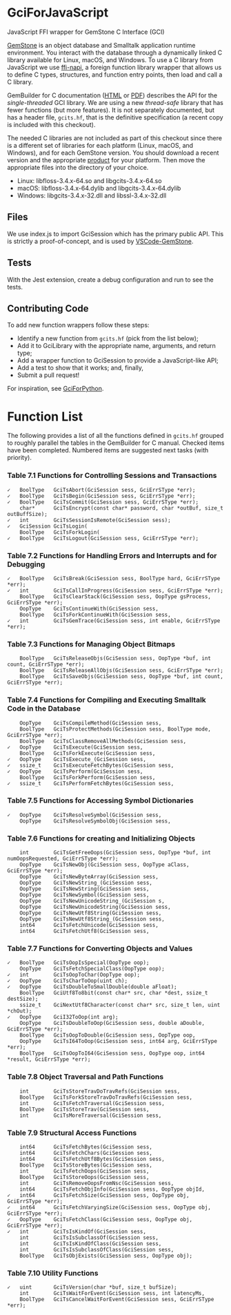 # GciForJavaScript
JavaScript FFI wrapper for GemStone C Interface (GCI)

[GemStone](https://gemtalksystems.com/products/gs64/) is an object database and Smalltalk application runtime environment. You interact with the database through a dynamically linked C library available for Linux, macOS, and Windows. To use a C library from JavaScript we use [ffi-napi](https://github.com/node-ffi-napi/node-ffi-napi), a foreign function library wrapper that allows us to define C types, structures, and function entry points, then load and call a C library.

GemBuilder for C documentation ([HTML](https://downloads.gemtalksystems.com/docs/GemStone64/3.4.x/GS64-GemBuilderC-3.4/GS64-GemBuilderC-3.4.htm) or [PDF](https://downloads.gemtalksystems.com/docs/GemStone64/3.4.x/GS64-GemBuilderforC-3.4.pdf)) describes the API for the *single-threaded* GCI library. We are using a new *thread-safe* library that has fewer functions (but more features). It is not separately documented, but has a header file, `gcits.hf`, that is the definitive specification (a recent copy is included with this checkout).

The needed C libraries are not included as part of this checkout since there is a different set of libraries for each platform (Linux, macOS, and Windows), and for each GemStone version. You should download a recent version and the appropriate [product](https://gemtalksystems.com/products/gs64/) for your platform. Then move the appropriate files into the directory of your choice.

* Linux: libfloss-3.4.x-64.so and libgcits-3.4.x-64.so
* macOS: libfloss-3.4.x-64.dylib and libgcits-3.4.x-64.dylib
* Windows: libgcits-3.4.x-32.dll and libssl-3.4.x-32.dll

## Files

We use index.js to import GciSession which has the primary public API. This is strictly a proof-of-concept, and is used by [VSCode-GemStone](https://github.com/jgfoster/vscode-gemstone). 

## Tests

With the Jest extension, create a debug configuration and run to see the tests.

## Contributing Code

To add new function wrappers follow these steps:

* Identify a new function from `gcits.hf` (pick from the list below);
* Add it to GciLibrary with the appropriate name, arguments, and return type;
* Add a wrapper function to GciSession to provide a JavaScript-like API; 
* Add a test to show that it works; and, finally,
* Submit a pull request!

For inspiration, see [GciForPython](https://github.com/jgfoster/GciForPython).

# Function List

The following provides a list of all the functions defined in `gcits.hf` grouped to roughly parallel the tables in the GemBuilder for C manual. Checked items have been completed. Numbered items are suggested next tasks (with priority).

### Table 7.1 Functions for Controlling Sessions and Transactions
```
✓	BoolType   GciTsAbort(GciSession sess, GciErrSType *err);
✓	BoolType   GciTsBegin(GciSession sess, GciErrSType *err);
✓	BoolType   GciTsCommit(GciSession sess, GciErrSType *err);
	char*      GciTsEncrypt(const char* password, char *outBuf, size_t outBuffSize);
✓	int        GciTsSessionIsRemote(GciSession sess);
✓	GciSession GciTsLogin(
	BoolType   GciTsForkLogin(
✓	BoolType   GciTsLogout(GciSession sess, GciErrSType *err);
```

### Table 7.2 Functions for Handling Errors and Interrupts and for Debugging
```
✓	BoolType   GciTsBreak(GciSession sess, BoolType hard, GciErrSType *err);
✓	int        GciTsCallInProgress(GciSession sess, GciErrSType *err);
	BoolType   GciTsClearStack(GciSession sess, OopType gsProcess, GciErrSType *err);
	OopType    GciTsContinueWith(GciSession sess,
	BoolType   GciTsForkContinueWith(GciSession sess,
✓	int        GciTsGemTrace(GciSession sess, int enable, GciErrSType *err);
```

### Table 7.3 Functions for Managing Object Bitmaps
```
	BoolType   GciTsReleaseObjs(GciSession sess, OopType *buf, int count, GciErrSType *err);
	BoolType   GciTsReleaseAllObjs(GciSession sess, GciErrSType *err);
	BoolType   GciTsSaveObjs(GciSession sess, OopType *buf, int count, GciErrSType *err);
```

### Table 7.4 Functions for Compiling and Executing Smalltalk Code in the Database
```
	OopType    GciTsCompileMethod(GciSession sess,
	BoolType   GciTsProtectMethods(GciSession sess, BoolType mode, GciErrSType *err);
	BoolType   GciTsClassRemoveAllMethods(GciSession sess, 
✓	OopType    GciTsExecute(GciSession sess,
	BoolType   GciTsForkExecute(GciSession sess,
✓	OopType    GciTsExecute_(GciSession sess,
✓	ssize_t    GciTsExecuteFetchBytes(GciSession sess,
✓	OopType    GciTsPerform(GciSession sess,
	BoolType   GciTsForkPerform(GciSession sess,
✓	ssize_t    GciTsPerformFetchBytes(GciSession sess,
```

### Table 7.5 Functions for Accessing Symbol Dictionaries
```
✓	OopType    GciTsResolveSymbol(GciSession sess, 
	OopType    GciTsResolveSymbolObj(GciSession sess, 
```

### Table 7.6 Functions for creating and Initializing Objects
```
	int        GciTsGetFreeOops(GciSession sess, OopType *buf, int numOopsRequested, GciErrSType *err);
	OopType    GciTsNewObj(GciSession sess, OopType aClass, GciErrSType *err);
	OopType    GciTsNewByteArray(GciSession sess, 
	OopType    GciTsNewString_(GciSession sess, 
	OopType    GciTsNewString(GciSession sess, 
	OopType    GciTsNewSymbol(GciSession sess, 
	OopType    GciTsNewUnicodeString_(GciSession s,
	OopType    GciTsNewUnicodeString(GciSession sess, 
	OopType    GciTsNewUtf8String(GciSession sess, 
	OopType    GciTsNewUtf8String_(GciSession sess, 
	int64      GciTsFetchUnicode(GciSession sess,
	int64      GciTsFetchUtf8(GciSession sess,
```

### Table 7.7 Functions for Converting Objects and Values
```
✓	BoolType   GciTsOopIsSpecial(OopType oop);
	OopType    GciTsFetchSpecialClass(OopType oop);
✓	int        GciTsOopToChar(OopType oop);
✓	OopType    GciTsCharToOop(uint ch);
✓	OopType    GciTsDoubleToSmallDouble(double aFloat);
	BoolType   GciUtf8To8bit(const char* src, char *dest, ssize_t destSize);
	ssize_t    GciNextUtf8Character(const char* src, size_t len, uint *chOut);
✓	OopType    GciI32ToOop(int arg);
	OopType    GciTsDoubleToOop(GciSession sess, double aDouble, GciErrSType *err);
	BoolType   GciTsOopToDouble(GciSession sess, OopType oop,
	OopType    GciTsI64ToOop(GciSession sess, int64 arg, GciErrSType *err);
	BoolType   GciTsOopToI64(GciSession sess, OopType oop, int64 *result, GciErrSType *err);
```

### Table 7.8 Object Traversal and Path Functions
```
	int        GciTsStoreTravDoTravRefs(GciSession sess,
	BoolType   GciTsForkStoreTravDoTravRefs(GciSession sess,
	int        GciTsFetchTraversal(GciSession sess, 
	BoolType   GciTsStoreTrav(GciSession sess, 
	int        GciTsMoreTraversal(GciSession sess,
```

### Table 7.9 Structural Access Functions
```
	int64      GciTsFetchBytes(GciSession sess,
	int64      GciTsFetchChars(GciSession sess,
	int64      GciTsFetchUtf8Bytes(GciSession sess,
	BoolType   GciTsStoreBytes(GciSession sess,
	int        GciTsFetchOops(GciSession sess,
	BoolType   GciTsStoreOops(GciSession sess,
	int        GciTsRemoveOopsFromNsc(GciSession sess, 
	int64      GciTsFetchObjInfo(GciSession sess, OopType objId, 
✓	int64      GciTsFetchSize(GciSession sess, OopType obj, GciErrSType *err);
✓	int64      GciTsFetchVaryingSize(GciSession sess, OopType obj, GciErrSType *err);
✓	OopType    GciTsFetchClass(GciSession sess, OopType obj, GciErrSType *err);
✓	int        GciTsIsKindOf(GciSession sess, 
	int        GciTsIsSubclassOf(GciSession sess, 
	int        GciTsIsKindOfClass(GciSession sess, 
	int        GciTsIsSubclassOfClass(GciSession sess, 
	BoolType   GciTsObjExists(GciSession sess, OopType obj);
```

### Table 7.10 Utility Functions
```
✓	uint       GciTsVersion(char *buf, size_t bufSize);
	int        GciTsWaitForEvent(GciSession sess, int latencyMs,
	BoolType   GciTsCancelWaitForEvent(GciSession sess, GciErrSType *err);
```
